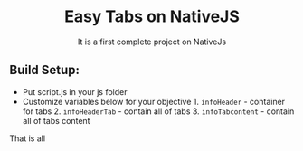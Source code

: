 <div align="center">
  <h1> Easy Tabs on NativeJS</h1>
  <p> It is a first complete project on NativeJs </p>
</div>

## Build Setup:
* Put script.js in your js folder
* Customize variables below for your objective
       1. `infoHeader` - container for tabs
       2. `infoHeaderTab` - contain all of tabs
       3. `infoTabcontent` - contain all of tabs content
       
That is all
